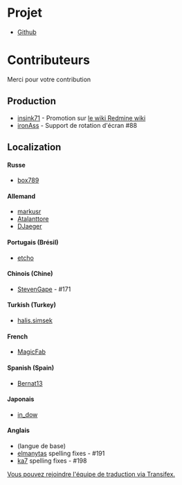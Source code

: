 Projet
==========
- [Github](https://github.com/indication/OpenRedmine)

Contributeurs
==========

Merci pour votre contribution

## Production

- [insink71](https://twitter.com/insink71/statuses/425297982078996480) - Promotion sur [le wiki Redmine wiki](http://www.redmine.org/projects/redmine/wiki/ThirdPartyTools)
- [ironAss](https://github.com/ironAss) - Support de rotation d'écran #88

## Localization

#### Russe
- [box789](https://github.com/box789)

#### Allemand
- [markusr](https://github.com/markusr)
- [Atalanttore](https://www.transifex.com/user/profile/Atalanttore/)
- [DJaeger](https://www.transifex.com/user/profile/DJaeger/)

#### Portugais (Brésil)
- [etcho](https://www.transifex.com/user/profile/etcho/)

#### Chinois (Chine)
-  [StevenGape](https://github.com/StevenGape) - #171

#### Turkish (Turkey)
- [halis.simsek](https://www.transifex.com/user/profile/halis.simsek/)

#### French
- [MagicFab](https://www.transifex.com/user/profile/MagicFab/)

#### Spanish (Spain)
- [Bernat13](https://www.transifex.com/user/profile/Bernat13/)

#### Japonais
- [in_dow](https://www.transifex.com/user/profile/in_dow/)

#### Anglais
- (langue de base)
- [elmanytas](https://github.com/elmanytas) spelling fixes - #191
- [ka7](https://github.com/ka7) spelling fixes - #198


[Vous pouvez rejoindre l'équipe de traduction via Transifex.](https://www.transifex.com/indication/openredmine/)
